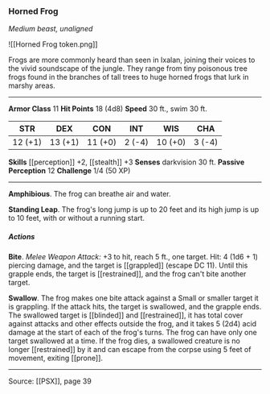 ### Horned Frog
_Medium beast, unaligned_

![[Horned Frog token.png]]

Frogs are more commonly heard than seen in Ixalan, joining their voices to the vivid soundscape of the jungle. They range from tiny poisonous tree frogs found in the branches of tall trees to huge horned frogs that lurk in marshy areas.



---

**Armor Class** 11
**Hit Points** 18 (4d8)
**Speed** 30 ft., swim 30 ft.

| STR     | DEX     | CON     | INT     | WIS     | CHA     |
|---------|---------|---------|---------|---------|---------|
| 12 (+1) | 13 (+1) | 11 (+0) | 2 (-4) | 10 (+0) | 3 (-4) |

**Skills** [[perception]] +2, [[stealth]] +3
**Senses** darkvision 30 ft.
**Passive Perception** 12
**Challenge** 1/4 (50 XP)

---

**Amphibious**. The frog can breathe air and water.

**Standing Leap**. The frog's long jump is up to 20 feet and its high jump is up to 10 feet, with or without a running start.

##### Actions
**Bite**. _Melee Weapon Attack:_ +3 to hit, reach 5 ft., one target. Hit: 4 (1d6 + 1) piercing damage, and the target is [[grappled]] (escape DC 11). Until this grapple ends, the target is [[restrained]], and the frog can't bite another target.

**Swallow**. The frog makes one bite attack against a Small or smaller target it is grappling. If the attack hits, the target is swallowed, and the grapple ends. The swallowed target is [[blinded]] and [[restrained]], it has total cover against attacks and other effects outside the frog, and it takes 5 (2d4) acid damage at the start of each of the frog's turns. The frog can have only one target swallowed at a time. If the frog dies, a swallowed creature is no longer [[restrained]] by it and can escape from the corpse using 5 feet of movement, exiting [[prone]].


---

Source: [[PSX]], page 39